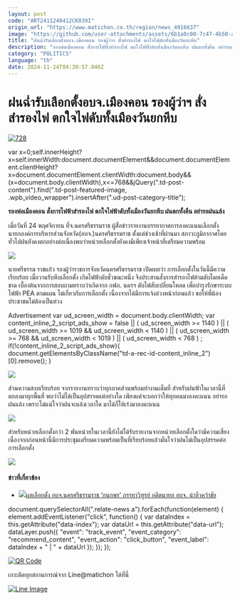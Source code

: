 ```yaml
---
layout: post
code: "ART2411240412CK039I"
origin_url: "https://www.matichon.co.th/region/news_4916637"
image: "https://github.com/user-attachments/assets/6b1a0c00-7c47-4b50-a909-b3cdbfd58f94"
title: "ฝนฉ่ำรับเลือกตั้งอบจ.เมืองคอน รองผู้ว่าฯ สั่งสำรองไฟ ตกใจไฟดับทั้งเมืองวันยกหีบ"
description: "รองพ่อเมืองคอน สั่งการไฟฟ้าสำรองไฟ ตกใจไฟฟ้าดับทั้งเมืองวันยกหีบ ฝนตกทั้งคืน อย่ารอฝนแล้ง"
category: "POLITICS"
language: "th"
date: 2024-11-24T04:39:57.046Z
---
```


# ฝนฉ่ำรับเลือกตั้งอบจ.เมืองคอน รองผู้ว่าฯ สั่งสำรองไฟ ตกใจไฟดับทั้งเมืองวันยกหีบ

[![](https://www.matichon.co.th/wp-content/uploads/2024/11/728-308.jpg "728")](https://www.matichon.co.th/wp-content/uploads/2024/11/728-308.jpg)

var x=0;self.innerHeight?x=self.innerWidth:document.documentElement&&document.documentElement.clientHeight?x=document.documentElement.clientWidth:document.body&&(x=document.body.clientWidth),x<=768&&jQuery(".td-post-content").find(".td-post-featured-image, .wpb\_video\_wrapper").insertAfter(".ud-post-category-title");

**รองพ่อเมืองคอน สั่งการไฟฟ้าสำรองไฟ ตกใจไฟฟ้าดับทั้งเมืองวันยกหีบ ฝนตกทั้งคืน อย่ารอฝนแล้ง**

เมื่อวันที่ 24 พฤศจิกายน ที่จ.นครศรีธรรมราช ผู้สื่อข่าวรายงานบรรยากาศการลงคะแนนเลือกตั้ง นายกองค์การบริหารส่วนจังหวัด(อบจ.)นครศรีธรรมราช ตั้งแต่ช่วงเช้าที่ผ่านมา สภาวะภูมิอากาศโดยทั่วไปฝนยังคงตกอย่างต่อเนื่องพบว่าหน่วยเลือกตั้งยังคงมีเพียงเจ้าหน้าที่เตรียมความพร้อม

![](https://www.matichon.co.th/wp-content/uploads/2024/11/1-308-1024x827.jpg)

นายศรีธรรม ราชแก้ว รองผู้ว่าราชการจังหวัดนครศรีธรรมราช เปิดเผยว่า การเลือกตั้งในวันนี้มีความเรียบร้อย เมื่อวานรับหีบเลือกตั้ง เกิดไฟฟ้าดับชั่วขณะหนึ่ง จึงประสานสั่งการสำรองไฟห้ามดับโดยเด็ดขาด เบื้องต้นจากการสอบถามทราบว่าเกิดจาก กฟภ. นครฯ ดับไฟสับเปลี่ยนโหลด เพื่อบำรุงรักษาระบบไฟฟ้า PEA ตามแผน ไม่เกี่ยวกับการเลือกตั้ง เนื่องจากได้มีการแจ้งล่วงหน้าก่อนแล้ว ขอให้พี่น้องประชาชนไม่ต้องเป็นห่วง

Advertisement var ud\_screen\_width = document.body.clientWidth; var content\_inline\_2\_script\_ads\_show = false || ( ud\_screen\_width >= 1140 ) || ( ud\_screen\_width >= 1019 && ud\_screen\_width < 1140 ) || ( ud\_screen\_width >= 768 && ud\_screen\_width < 1019 ) || ( ud\_screen\_width < 768 ) ; if(!content\_inline\_2\_script\_ads\_show){ document.getElementsByClassName("td-a-rec-id-content\_inline\_2")\[0\].remove(); }

![](https://www.matichon.co.th/wp-content/uploads/2024/11/2-199-1024x768.jpg)

ส่วนความสงบเรียบร้อย จากรายงานทราบว่าทุกภาคส่วนพร้อมทำงานเต็มที่ สำหรับฝนฟ้าในเวลานี้ที่ตกลงมาทุกพื้นที่ พบว่าไม่ได้เป็นอุปสรรคแต่อย่างใด เพียงแต่จะบอกว่าให้ทุกคนมาลงคะแนน อย่ารอฝนแล้ง เพราะไม่แน่ใจว่าฝนจะแล้งเวลาใด มาได้ก็ให้เร่งมาลงคะแนน

![](https://www.matichon.co.th/wp-content/uploads/2024/11/3-51-1024x768.jpg)

สำหรับหน่วยเลือกตั้งกว่า 2 พันหน่วยในเวลานี้ยังไม่ได้รับรายงานจากหน่วยเลือกตั้งใดว่ามีความเสี่ยง เนื่องจากก่อนหน้านี้มีการประชุมเตรียมความพร้อมเป็นที่เรียบร้อยแล้วมั่นใจว่าฝนไม่เป็นอุปสรรคต่อการเลือกตั้ง

![](https://www.matichon.co.th/wp-content/uploads/2024/11/4-39.jpg)

#### ข่าวที่เกี่ยวข้อง

*   [![](https://www.matichon.co.th/wp-content/uploads/2020/12/ภาพนำ-นครศรี.jpg)ผลเลือกตั้ง อบจ.นครศรีธรรมราช ‘กนกพร’ ภรรยาวิฑูรย์ อดีตนายก อบจ. นำลิ่วคว้าชัย](https://www.matichon.co.th/politics/news_2494682)

document.querySelectorAll(".relate-news a").forEach(function(element) { element.addEventListener("click", function() { var dataIndex = this.getAttribute("data-index"); var dataUrl = this.getAttribute("data-url"); dataLayer.push({ "event": "track\_event", "event\_category": "recommend\_content", "event\_action": "click\_button", "event\_label": dataIndex + " | " + dataUrl }); }); });

[![QR Code](https://www.matichon.co.th/wp-content/uploads/2023/07/wob1371z.jpg)](https://lin.ee/ht0nDxX)

เกาะติดทุกสถานการณ์จาก Line@matichon ได้ที่นี่

[![Line Image](https://www.matichon.co.th/wp-content/uploads/2023/07/th.png)](https://lin.ee/ht0nDxX)